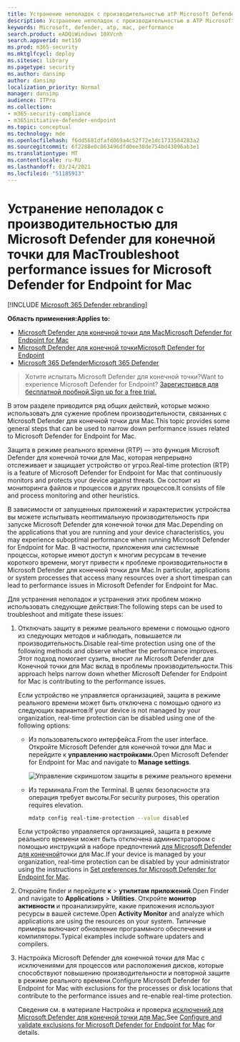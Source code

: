```yaml
---
title: Устранение неполадок с производительностью atP Microsoft Defender для Mac
description: Устранение неполадок с производительностью в ATP Microsoft Defender для Mac.
keywords: Microsoft, defender, atp, mac, performance
search.product: eADQiWindows 10XVcnh
search.appverid: met150
ms.prod: m365-security
ms.mktglfcycl: deploy
ms.sitesec: library
ms.pagetype: security
ms.author: dansimp
author: dansimp
localization_priority: Normal
manager: dansimp
audience: ITPro
ms.collection:
- m365-security-compliance
- m365initiative-defender-endpoint
ms.topic: conceptual
ms.technology: mde
ms.openlocfilehash: f6dd5681dfafd069a4c52f72e1dc1733584283a2
ms.sourcegitcommit: 6f2288e0c863496dfd0ee38de754bd43096ab3e1
ms.translationtype: MT
ms.contentlocale: ru-RU
ms.lasthandoff: 03/24/2021
ms.locfileid: "51185913"
---
```

# <a name="troubleshoot-performance-issues-for-microsoft-defender-for-endpoint-for-mac"></a><span data-ttu-id="50dab-104">Устранение неполадок с производительностью для Microsoft Defender для конечной точки для Mac</span><span class="sxs-lookup"><span data-stu-id="50dab-104">Troubleshoot performance issues for Microsoft Defender for Endpoint for Mac</span></span>

[!INCLUDE [Microsoft 365 Defender rebranding](../../includes/microsoft-defender.md)]


<span data-ttu-id="50dab-105">**Область применения:**</span><span class="sxs-lookup"><span data-stu-id="50dab-105">**Applies to:**</span></span>

- [<span data-ttu-id="50dab-106">Microsoft Defender для конечной точки для Mac</span><span class="sxs-lookup"><span data-stu-id="50dab-106">Microsoft Defender for Endpoint for Mac</span></span>](microsoft-defender-endpoint-mac.md)
- [<span data-ttu-id="50dab-107">Microsoft Defender для конечной точки</span><span class="sxs-lookup"><span data-stu-id="50dab-107">Microsoft Defender for Endpoint</span></span>](https://go.microsoft.com/fwlink/p/?linkid=2154037)
- [<span data-ttu-id="50dab-108">Microsoft 365 Defender</span><span class="sxs-lookup"><span data-stu-id="50dab-108">Microsoft 365 Defender</span></span>](https://go.microsoft.com/fwlink/?linkid=2118804)

> <span data-ttu-id="50dab-109">Хотите испытать Microsoft Defender для конечной точки?</span><span class="sxs-lookup"><span data-stu-id="50dab-109">Want to experience Microsoft Defender for Endpoint?</span></span> [<span data-ttu-id="50dab-110">Зарегистрився для бесплатной пробной.</span><span class="sxs-lookup"><span data-stu-id="50dab-110">Sign up for a free trial.</span></span>](https://www.microsoft.com/microsoft-365/windows/microsoft-defender-atp?ocid=docs-wdatp-exposedapis-abovefoldlink)

<span data-ttu-id="50dab-111">В этом разделе приводится ряд общих действий, которые можно использовать для сужение проблем производительности, связанных с Microsoft Defender для конечной точки для Mac.</span><span class="sxs-lookup"><span data-stu-id="50dab-111">This topic provides some general steps that can be used to narrow down performance issues related to Microsoft Defender for Endpoint for Mac.</span></span>

<span data-ttu-id="50dab-112">Защита в режиме реального времени (RTP) — это функция Microsoft Defender для конечной точки для Mac, которая непрерывно отслеживает и защищает устройство от угроз.</span><span class="sxs-lookup"><span data-stu-id="50dab-112">Real-time protection (RTP) is a feature of Microsoft Defender for Endpoint for Mac that continuously monitors and protects your device against threats.</span></span> <span data-ttu-id="50dab-113">Он состоит из мониторинга файлов и процессов и других процессов.</span><span class="sxs-lookup"><span data-stu-id="50dab-113">It consists of file and process monitoring and other heuristics.</span></span>

<span data-ttu-id="50dab-114">В зависимости от запущенных приложений и характеристик устройства вы можете испытывать неоптимальную производительность при запуске Microsoft Defender для конечной точки для Mac.</span><span class="sxs-lookup"><span data-stu-id="50dab-114">Depending on the applications that you are running and your device characteristics, you may experience suboptimal performance when running Microsoft Defender for Endpoint for Mac.</span></span> <span data-ttu-id="50dab-115">В частности, приложения или системные процессы, которые имеют доступ к многим ресурсам в течение короткого времени, могут привести к проблеме производительности в Microsoft Defender для конечной точки для Mac.</span><span class="sxs-lookup"><span data-stu-id="50dab-115">In particular, applications or system processes that access many resources over a short timespan can lead to performance issues in Microsoft Defender for Endpoint for Mac.</span></span>

<span data-ttu-id="50dab-116">Для устранения неполадок и устранения этих проблем можно использовать следующие действия:</span><span class="sxs-lookup"><span data-stu-id="50dab-116">The following steps can be used to troubleshoot and mitigate these issues:</span></span>

1. <span data-ttu-id="50dab-117">Отключать защиту в режиме реального времени с помощью одного из следующих методов и наблюдать, повышается ли производительность.</span><span class="sxs-lookup"><span data-stu-id="50dab-117">Disable real-time protection using one of the following methods and observe whether the performance improves.</span></span> <span data-ttu-id="50dab-118">Этот подход помогает сузить, вносит ли Microsoft Defender для Конечной точки для Mac вклад в проблемы производительности.</span><span class="sxs-lookup"><span data-stu-id="50dab-118">This approach helps narrow down whether Microsoft Defender for Endpoint for Mac is contributing to the performance issues.</span></span>

    <span data-ttu-id="50dab-119">Если устройство не управляется организацией, защита в режиме реального времени может быть отключена с помощью одного из следующих вариантов:</span><span class="sxs-lookup"><span data-stu-id="50dab-119">If your device is not managed by your organization, real-time protection can be disabled using one of the following options:</span></span>

    - <span data-ttu-id="50dab-120">Из пользовательского интерфейса.</span><span class="sxs-lookup"><span data-stu-id="50dab-120">From the user interface.</span></span> <span data-ttu-id="50dab-121">Откройте Microsoft Defender для конечной точки для Mac и перейдите к **управлению настройками.**</span><span class="sxs-lookup"><span data-stu-id="50dab-121">Open Microsoft Defender for Endpoint for Mac and navigate to **Manage settings**.</span></span>

      ![Управление скриншотом защиты в режиме реального времени](/windows/security/threat-protection/microsoft-defender-antivirus/images/mdatp-36-rtp)

    - <span data-ttu-id="50dab-123">Из терминала.</span><span class="sxs-lookup"><span data-stu-id="50dab-123">From the Terminal.</span></span> <span data-ttu-id="50dab-124">В целях безопасности эта операция требует высоты.</span><span class="sxs-lookup"><span data-stu-id="50dab-124">For security purposes, this operation requires elevation.</span></span>

      ```bash
      mdatp config real-time-protection --value disabled
      ```

    <span data-ttu-id="50dab-125">Если устройство управляется организацией, защита в режиме реального времени может быть отключена администратором с помощью инструкций в наборе предпочтений [для Microsoft Defender для конечной](mac-preferences.md)точки для Mac.</span><span class="sxs-lookup"><span data-stu-id="50dab-125">If your device is managed by your organization, real-time protection can be disabled by your administrator using the instructions in [Set preferences for Microsoft Defender for Endpoint for Mac](mac-preferences.md).</span></span>

2. <span data-ttu-id="50dab-126">Откройте finder и перейдите **к**  >  **утилитам приложений**.</span><span class="sxs-lookup"><span data-stu-id="50dab-126">Open Finder and navigate to **Applications** > **Utilities**.</span></span> <span data-ttu-id="50dab-127">Откройте **монитор активности** и проанализируйте, какие приложения используют ресурсы в вашей системе.</span><span class="sxs-lookup"><span data-stu-id="50dab-127">Open **Activity Monitor** and analyze which applications are using the resources on your system.</span></span> <span data-ttu-id="50dab-128">Типичные примеры включают обновление программного обеспечения и компиляторы.</span><span class="sxs-lookup"><span data-stu-id="50dab-128">Typical examples include software updaters and compilers.</span></span>

3. <span data-ttu-id="50dab-129">Настройка Microsoft Defender для конечной точки для Mac с исключениями для процессов или расположения дисков, которые способствуют повышению производительности и повторной защите в режиме реального времени.</span><span class="sxs-lookup"><span data-stu-id="50dab-129">Configure Microsoft Defender for Endpoint for Mac with exclusions for the processes or disk locations that contribute to the performance issues and re-enable real-time protection.</span></span>

    <span data-ttu-id="50dab-130">Сведения см. в материале Настройка и проверка [исключений для Microsoft Defender для конечной точки для Mac.](mac-exclusions.md)</span><span class="sxs-lookup"><span data-stu-id="50dab-130">See [Configure and validate exclusions for Microsoft Defender for Endpoint for Mac](mac-exclusions.md) for details.</span></span>

